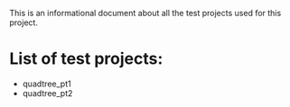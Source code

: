 This is an informational document about all the test projects used for this project. 

# List of test projects:

* quadtree_pt1
* quadtree_pt2